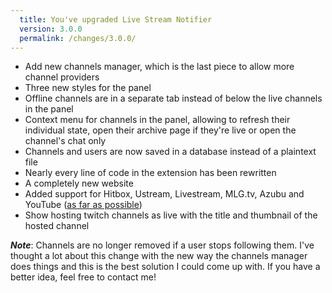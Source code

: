 ```yaml
---
  title: You've upgraded Live Stream Notifier
  version: 3.0.0
  permalink: /changes/3.0.0/
---
```

 - Add new channels manager, which is the last piece to allow more channel providers
 - Three new styles for the panel
 - Offline channels are in a separate tab instead of below the live channels in the panel
 - Context menu for channels in the panel, allowing to refresh their individual state, open their archive page if they're live or open the channel's chat only
 - Channels and users are now saved in a database instead of a plaintext file
 - Nearly every line of code in the extension has been rewritten
 - A completely new website
 - Added support for Hitbox, Ustream, Livestream, MLG.tv, Azubu and YouTube ([as far as possible](/providers/))
 - Show hosting twitch channels as live with the title and thumbnail of the hosted channel

***Note***: Channels are no longer removed if a user stops following them. I've thought a lot about this change with the new way the channels manager does things and this is the best solution I could come up with. If you have a better idea, feel free to contact me!

